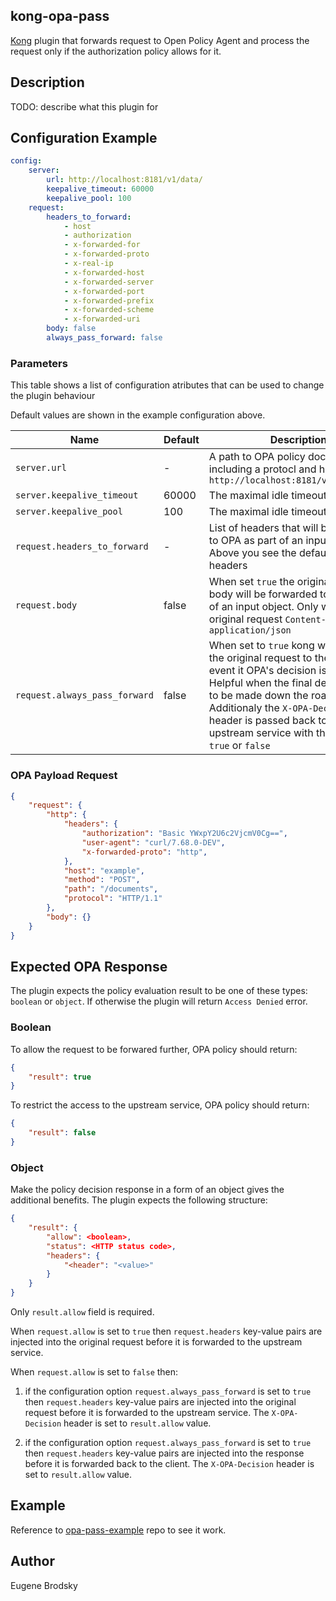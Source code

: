 ## kong-opa-pass

[Kong](https://konghq.com/) plugin that forwards request to Open Policy Agent and process the request only if the authorization policy allows for it.

## Description

TODO: describe what this plugin for

## Configuration Example

```yml
config:
    server:
        url: http://localhost:8181/v1/data/
        keepalive_timeout: 60000
        keepalive_pool: 100
    request:
        headers_to_forward:
            - host
            - authorization
            - x-forwarded-for
            - x-forwarded-proto
            - x-real-ip
            - x-forwarded-host
            - x-forwarded-server
            - x-forwarded-port
            - x-forwarded-prefix
            - x-forwarded-scheme
            - x-forwarded-uri
        body: false
        always_pass_forward: false
```

### Parameters

This table shows a list of configuration atributes that can be used to change the plugin behaviour

Default values are shown in the example configuration above.

| Name | Default | Description |
| ---  |   ---   |     ---     |
| `server.url` | - | A path to OPA policy document including a protocl and host. Example: `http://localhost:8181/v1/data/allow` |
| `server.keepalive_timeout` | 60000 | The maximal idle timeout (ms).  |
| `server.keepalive_pool` | 100 | The maximal idle timeout (ms). |
| `request.headers_to_forward` | - | List of headers that will be forwarded to OPA as part of an input object. Above you see the default list of headers |
| `request.body` | false | When set `true` the original request body will be forwarded to OPA as part of an input object. Only when the original request `Content-Type` set to `application/json` |
| `request.always_pass_forward` | false | When set to `true` kong will forward the original request to the upstream event it OPA's decision is `false`. Helpful when the final decision needs to be made down the road. Additionaly the `X-OPA-Decision` header is passed back to the upstream service with the value set to `true` or `false` |


### OPA Payload Request

```json
{
    "request": {
        "http": {
            "headers": {
                "authorization": "Basic YWxpY2U6c2VjcmV0Cg==",
                "user-agent": "curl/7.68.0-DEV",
                "x-forwarded-proto": "http",
            },
            "host": "example",
            "method": "POST",
            "path": "/documents",
            "protocol": "HTTP/1.1"
        },
        "body": {}
    }
}

```

## Expected OPA Response

The plugin expects the policy evaluation result to be one of these types: `boolean` or `object`. If otherwise the plugin will return `Access Denied` error.

### Boolean

To allow the request to be forwared further, OPA policy should return:

```json
{
    "result": true
}
```

To restrict the access to the upstream service, OPA policy should return:

```json
{
    "result": false
}
```


### Object

Make the policy decision response in a form of an object gives the additional benefits. The plugin expects the following structure:


```json
{
    "result": {
        "allow": <boolean>,
        "status": <HTTP status code>,
        "headers": {
            "<header": "<value>"
        }
    }
}
```

Only `result.allow` field is required.

When `request.allow` is set to `true` then `request.headers` key-value pairs are injected into the original request before it is forwarded to the upstream service.

When `request.allow` is set to `false` then:

1. if the configuration option `request.always_pass_forward` is set to `true` then `request.headers` key-value pairs are injected into the original request before it is forwarded to the upstream service. The `X-OPA-Decision` header is set to `result.allow` value.

2. if the configuration option `request.always_pass_forward` is set to `true` then `request.headers` key-value pairs are injected into the response before it is forwarded back to the client. The `X-OPA-Decision` header is set to `result.allow` value.


## Example

Reference to [opa-pass-example](https://github.com/fupslot/kong-opa-example) repo to see it work.

## Author

Eugene Brodsky

